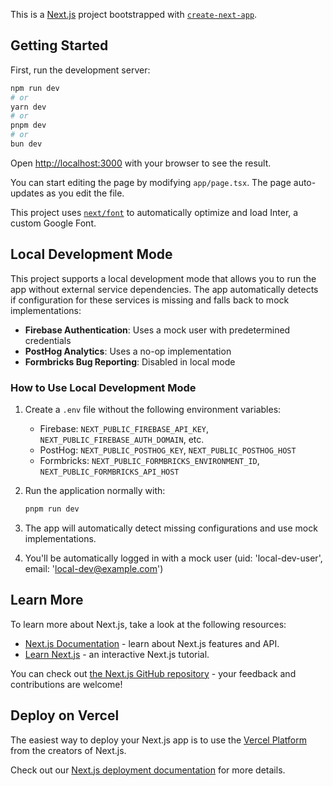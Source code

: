 This is a [Next.js](https://nextjs.org/) project bootstrapped with [`create-next-app`](https://github.com/vercel/next.js/tree/canary/packages/create-next-app).

## Getting Started

First, run the development server:

```bash
npm run dev
# or
yarn dev
# or
pnpm dev
# or
bun dev
```

Open [http://localhost:3000](http://localhost:3000) with your browser to see the result.

You can start editing the page by modifying `app/page.tsx`. The page auto-updates as you edit the file.

This project uses [`next/font`](https://nextjs.org/docs/basic-features/font-optimization) to automatically optimize and load Inter, a custom Google Font.

## Local Development Mode

This project supports a local development mode that allows you to run the app without external service dependencies. The app automatically detects if configuration for these services is missing and falls back to mock implementations:

- **Firebase Authentication**: Uses a mock user with predetermined credentials
- **PostHog Analytics**: Uses a no-op implementation
- **Formbricks Bug Reporting**: Disabled in local mode

### How to Use Local Development Mode

1. Create a `.env` file without the following environment variables:
   - Firebase: `NEXT_PUBLIC_FIREBASE_API_KEY`, `NEXT_PUBLIC_FIREBASE_AUTH_DOMAIN`, etc.
   - PostHog: `NEXT_PUBLIC_POSTHOG_KEY`, `NEXT_PUBLIC_POSTHOG_HOST`
   - Formbricks: `NEXT_PUBLIC_FORMBRICKS_ENVIRONMENT_ID`, `NEXT_PUBLIC_FORMBRICKS_API_HOST`

2. Run the application normally with:
   ```bash
   pnpm run dev
   ```

3. The app will automatically detect missing configurations and use mock implementations.

4. You'll be automatically logged in with a mock user (uid: 'local-dev-user', email: 'local-dev@example.com')

## Learn More

To learn more about Next.js, take a look at the following resources:

- [Next.js Documentation](https://nextjs.org/docs) - learn about Next.js features and API.
- [Learn Next.js](https://nextjs.org/learn) - an interactive Next.js tutorial.

You can check out [the Next.js GitHub repository](https://github.com/vercel/next.js/) - your feedback and contributions are welcome!

## Deploy on Vercel

The easiest way to deploy your Next.js app is to use the [Vercel Platform](https://vercel.com/new?utm_medium=default-template&filter=next.js&utm_source=create-next-app&utm_campaign=create-next-app-readme) from the creators of Next.js.

Check out our [Next.js deployment documentation](https://nextjs.org/docs/deployment) for more details.
